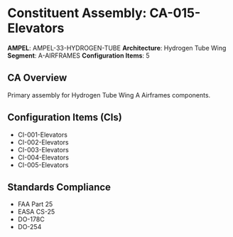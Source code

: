 # Constituent Assembly: CA-015-Elevators

**AMPEL**: AMPEL-33-HYDROGEN-TUBE
**Architecture**: Hydrogen Tube Wing
**Segment**: A-AIRFRAMES
**Configuration Items**: 5

## CA Overview
Primary assembly for Hydrogen Tube Wing A Airframes components.

## Configuration Items (CIs)
- CI-001-Elevators
- CI-002-Elevators
- CI-003-Elevators
- CI-004-Elevators
- CI-005-Elevators

## Standards Compliance
- FAA Part 25
- EASA CS-25
- DO-178C
- DO-254
